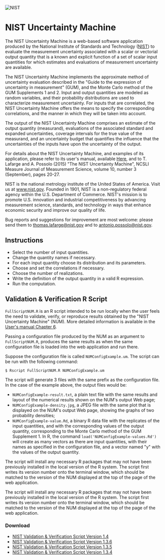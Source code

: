 ![NIST](https://nccoe.nist.gov/sites/all/themes/custom/nccoe2x/asset/img/NIST_logo.svg)
# NIST Uncertainty Machine


The NIST Uncertainty Machine is a web-based software application produced by the National Institute of Standards and Technology ([NIST](www.nist.gov)) to evaluate the measurement uncertainty associated with a scalar or vectorial output quantity that is a known and explicit function of a set of scalar input quantities for which estimates and evaluations of measurement uncertainty are available.

The NIST Uncertainty Machine implements the approximate method of uncertainty evaluation described in the "Guide to the expression of uncertainty in measurement" (GUM), and the Monte Carlo method of the GUM Supplements 1 and 2. Input and output quantities are modeled as random variables, and their probability distributions are used to characterize measurement uncertainty. For inputs that are correlated, the NIST Uncertainty Machine offers the means to specify the corresponding correlations, and the manner in which they will be taken into account.

The output of the NIST Uncertainty Machine comprises an estimate of the output quantity (measurand), evaluations of the associated standard and expanded uncertainties, coverage intervals for the true value of the measurand, and an uncertainty budget that quantifies the influence that the uncertainties of the inputs have upon the uncertainty of the output.

For details about the NIST Uncertainty Machine, and examples of its application, please refer to its user's manual, available [Here](./NISTUncertaintyMachine-UserManual.pdf), and to T. Lafarge and A. Possolo (2015) "The NIST Uncertainty Machine", NCSLI Measure Journal of Measurement Science, volume 10, number 3 (September), pages 20-27.

NIST is the national metrology institute of the United States of America. Visit us at www.nist.gov. Founded in 1901, NIST is a non-regulatory federal agency within the U.S. Department of Commerce. NIST's mission is to promote U.S. innovation and industrial competitiveness by advancing measurement science, standards, and technology in ways that enhance economic security and improve our quality of life.

Bug reports and suggestions for improvement are most welcome: please send them to thomas.lafarge@nist.gov and to antonio.possolo@nist.gov.


## Instructions

* Select the number of input quantities.
* Change the quantity names if necessary.
* For each input quantity choose its distribution and its parameters.
* Choose and set the correlations if necessary.
* Choose the number of realizations.
* Write the definition of the output quantity in a valid R expression.
* Run the computation.

## Validation & Verification R Script

`FullScriptNUM.R` is an R script intended to be run locally when the user feels the need to validate, verify, or reproduce results obtained by the "NIST Uncertainty Machine" (NUM).
More detailed information is available in the [User's manual Chapter 6]("./NISTUncertaintyMachine-UserManual.pdf#page=17").

Passing a configuration file produced by the NUM as an argument to `FullScriptNUM.R`, produces the same results as when the same configuration file is loaded into the web application and run there.

Suppose the configuration file is called `NUMConfigExample.um`. The script can be run with the following command:

`$ Rscript FullScriptNUM.R NUMConfigExample.um`


The script will generate 3 files with the same prefix as the configuration file. In the case of the example above, the output files would be:

* `NUMConfigExample-result.txt`, a plain text file with the same results and layout of the numerical results shown on the NUM's output Web page;
* `NUMConfigExample-density.jpg`, a JPEG file with the same plot that is displayed on the NUM's output Web page, showing the graphs of two probability densities;
* `NUMConfigExample-value.Rd`, a binary R data file with the replicates of the input quantities, and with the corresponding values of the output quantity, corresponding to the Monte Carlo method of the GUM Supplement 1. In R, the command `load('NUMConfigExample-values.Rd')` will create as many vectors as there are input quantities, with their names as specified in the configuration file, and a vector named "y" with the values of the output quantity.

The script will install any necessary R packages that may not have been previously installed in the local version of the R system. The script first writes its version number onto the terminal window, which should be matched to the version of the NUM displayed at the top of the page of the web application.

The script will install any necessary R packages that may not have been previously installed in the local version of the R system. The script first writes its version number onto the terminal window, which should be matched to the version of the NUM displayed at the top of the page of the web application.

### Download
  *   [NIST Validation & Verification Script Version 1.4](https://uncertainty.nist.gov/FullScriptNUM/FullScriptNUM_1.4.R)
  *   [NIST Validation & Verification Script Version 1.3.6](https://uncertainty.nist.gov/FullScriptNUM/FullScriptNUM_1.3.6.R)
  *   [NIST Validation & Verification Script Version 1.3.5](https://uncertainty.nist.gov/FullScriptNUM/FullScriptNUM_1.3.5.R)
  *   [NIST Validation & Verification Script Version 1.3.4](https://uncertainty.nist.gov/FullScriptNUM/FullScriptNUM_1.3.4.R)
